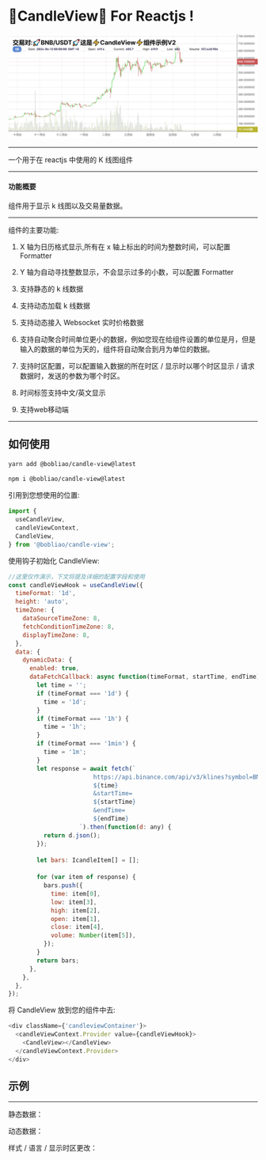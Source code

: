 # **🚀CandleView🚀 For Reactjs !**

![](exampleImage/README/2024-06-13-17-17-28-image.png)

---

一个用于在 reactjs 中使用的 K 线图组件

---

#### 功能概要

组件用于显示 k 线图以及交易量数据。

---

组件的主要功能:

1. X 轴为日历格式显示,所有在 x 轴上标出的时间为整数时间，可以配置 Formatter

2. Y 轴为自动寻找整数显示，不会显示过多的小数，可以配置 Formatter

3. 支持静态的 k 线数据

4. 支持动态加载 k 线数据

5. 支持动态接入 Websocket 实时价格数据

6. 支持自动聚合时间单位更小的数据，例如您现在给组件设置的单位是月，但是输入的数据的单位为天的，组件将自动聚合到月为单位的数据。

7. 支持时区配置，可以配置输入数据的所在时区 / 显示时以哪个时区显示 / 请求数据时，发送的参数为哪个时区。

8. 时间标签支持中文/英文显示

9. 支持web移动端

---

## 如何使用

```bash
yarn add @bobliao/candle-view@latest
```

```bash
npm i @bobliao/candle-view@latest
```

引用到您想使用的位置:

```javascript
import {
  useCandleView,
  candleViewContext,
  CandleView,
} from '@bobliao/candle-view';
```

使用钩子初始化 CandleView:

```javascript
//这里仅作演示，下文将提及详细的配置字段和使用
const candleViewHook = useCandleView({
  timeFormat: '1d',
  height: 'auto',
  timeZone: {
    dataSourceTimeZone: 8,
    fetchConditionTimeZone: 8,
    displayTimeZone: 8,
  },
  data: {
    dynamicData: {
      enabled: true,
      dataFetchCallback: async function(timeFormat, startTime, endTime) {
        let time = '';
        if (timeFormat === '1d') {
          time = '1d';
        }
        if (timeFormat === '1h') {
          time = '1h';
        }
        if (timeFormat === '1min') {
          time = '1m';
        }
        let response = await fetch(`
                        https://api.binance.com/api/v3/klines?symbol=BNBUSDT&interval=
                        ${time}
                        &startTime=
                        ${startTime}
                        &endTime=
                        ${endTime}
                    `).then(function(d: any) {
          return d.json();
        });

        let bars: IcandleItem[] = [];

        for (var item of response) {
          bars.push({
            time: item[0],
            low: item[3],
            high: item[2],
            open: item[1],
            close: item[4],
            volume: Number(item[5]),
          });
        }
        return bars;
      },
    },
  },
});
```

将 CandleView 放到您的组件中去:

```javascript
<div className={'candleviewContainer'}>
  <candleViewContext.Provider value={candleViewHook}>
    <CandleView></CandleView>
  </candleViewContext.Provider>
</div>
```

## 示例

-----

静态数据：

动态数据：

样式 / 语言 / 显示时区更改：
